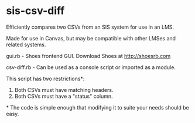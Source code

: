 sis-csv-diff
============

Efficiently compares two CSVs from an SIS system for use in an LMS.

Made for use in Canvas, but may be compatible with other LMSes and related systems.

gui.rb - Shoes frontend GUI. Download Shoes at http://shoesrb.com

csv-diff.rb - Can be used as a console script or imported as a module.

This script has two restrictions*:

1. Both CSVs must have matching headers.
2. Both CSVs must have a "status" column.

\* The code is simple enough that modifying it to suite your needs should be easy.
